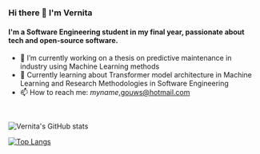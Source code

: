 ### Hi there 👋 I'm Vernita

#### I'm a Software Engineering student in my final year, passionate about tech and open-source software.

- 🔭 I’m currently working on a thesis on predictive maintenance in industry using Machine Learning methods
- 🌱 Currently learning about Transformer model architecture in Machine Learning and Research Methodologies in Software Engineering
- 📫 How to reach me: *myname*.gouws@hotmail.com
<br/>
     
![Vernita's GitHub stats](https://github-readme-stats-phi-bice.vercel.app/api?username=vernitaj&show_icons=true&theme=dark)

[![Top Langs](https://github-readme-stats-phi-bice.vercel.app/api/top-langs/?username=vernitaj&hide=css,scss,html,jupyter%20notebook&theme=tokyonight)](https://github.com/anuraghazra/github-readme-stats)
